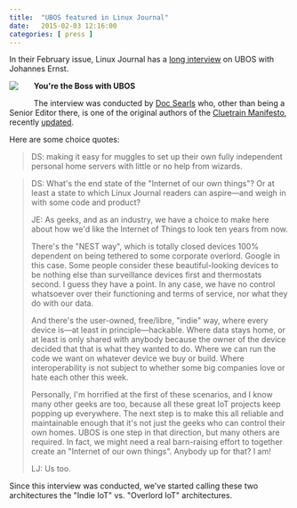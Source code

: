 ```yaml
---
title:  "UBOS featured in Linux Journal"
date:   2015-02-03 12:16:00
categories: [ press ]
---
```


In their February issue, Linux Journal has a
<a href="http://www.linuxjournal.com/content/youre-boss-ubos">long interview</a> on
UBOS with Johannes Ernst.

<div style="float: left; margin: 0 2em 2em 0"><a href="http://www.linuxjournal.com/content/youre-boss-ubos"><img src="/images/2015-02-03/linuxjournal.jpg"></a></div>
<p><b>You're the Boss with UBOS</b></p>

The interview was conducted by <a href="http://searls.com/">Doc Searls</a> who, other
than being a Senior Editor there, is one of the original authors of the
<a href="http://cluetrain.com/">Cluetrain Manifesto</a>, recently
<a href="http://cluetrain.com/newclues/">updated</a>.

Here are some choice quotes:

<blockquote>DS: making it easy for muggles to set up their own fully independent personal home servers with little or no help from wizards.</blockquote>

<blockquote>
<p>DS: What's the end state of the "Internet of our own things"? Or at least a state to which Linux Journal readers can aspire—and weigh in with some code and product?</p>

<p>JE: As geeks, and as an industry, we have a choice to make here about how we'd like the Internet of Things to look ten years from now.</p>

<p>There's the "NEST way", which is totally closed devices 100% dependent on being tethered to some corporate overlord. Google in this case. Some people consider these beautiful-looking devices to be nothing else than surveillance devices first and thermostats second. I guess they have a point. In any case, we have no control whatsoever over their functioning and terms of service, nor what they do with our data.</p>

<p>And there's the user-owned, free/libre, "indie" way, where every device is—at least in principle—hackable. Where data stays home, or at least is only shared with anybody because the owner of the device decided that that is what they wanted to do. Where we can run the code we want on whatever device we buy or build. Where interoperability is not subject to whether some big companies love or hate each other this week.</p>

<p>Personally, I'm horrified at the first of these scenarios, and I know many other geeks are too, because all these great IoT projects keep popping up everywhere. The next step is to make this all reliable and maintainable enough that it's not just the geeks who can control their own homes. UBOS is one step in that direction, but many others are required. In fact, we might need a real barn-raising effort to together create an "Internet of our own things". Anybody up for that? I am!</p>

<p>LJ: Us too.</p>
</blockquote>

Since this interview was conducted, we've started calling these two architectures the
"Indie IoT" vs. "Overlord IoT" architectures.
